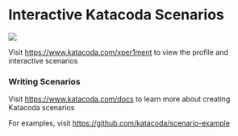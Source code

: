 # Interactive Katacoda Scenarios

[![](http://shields.katacoda.com/katacoda/xper1ment/count.svg)](https://www.katacoda.com/xper1ment "Get your profile on Katacoda.com")

Visit https://www.katacoda.com/xper1ment to view the profile and interactive scenarios

### Writing Scenarios
Visit https://www.katacoda.com/docs to learn more about creating Katacoda scenarios

For examples, visit https://github.com/katacoda/scenario-example
